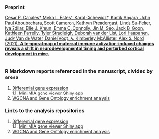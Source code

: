 ### Preprint

[Cesar P. Canales*, Myka L. Estes*, Karol Cichewicz*, Kartik Angara, John Paul Aboubechara, Scott Cameron, Kathryn Prendergast, Linda Su-Feher, Iva Zdilar, Ellie J. Kreun, Emma C. Connolly, Jin M. Seo, Jack B. Goon, Kathleen Farrelly, Tyler Stradleigh, Deborah van der List, Lori Haapanen, Judy Van de Water, Daniel Vogt, A. Kimberley McAllister, Alex S. Nord (2021).
 **A temporal map of maternal immune activation-induced changes reveals a shift in neurodevelopmental timing and perturbed cortical development in mice.**](https://elifesciences.org/articles/60100)

#

### R Markdown reports referenced in the manuscript, divided by areas

1. [Differential gene expression](https://nordneurogenomicslab.github.io/Canales_eLIFE_2021_DE/)     
1.1. [Mini MIA gene viewer Shiny app](https://nordlab.shinyapps.io/MIA_RPKM_plots/) 
3. [WGCNA and Gene Ontology enrichment analysis](https://nordneurogenomicslab.github.io/Canales_eLIFE_2021_WGCNA_GO/)

### Links to the analysis repositories
1. [Differential gene expression](https://github.com/NordNeurogenomicsLab/Canales_eLIFE_2021_DE/)    
1.1. [Mini MIA gene viewer Shiny app](https://github.com/NordNeurogenomicsLab/Mini-MIA-gene-viewer)      
3. [WGCNA and Gene Ontology enrichment analysis](https://github.com/NordNeurogenomicsLab/Canales_eLIFE_2021_WGCNA_GO)    
